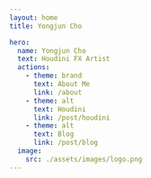 ```yaml
---
layout: home
title: Yongjun Cho

hero:
  name: Yongjun Cho
  text: Houdini FX Artist
  actions:
    - theme: brand
      text: About Me
      link: /about
    - theme: alt
      text: Houdini
      link: /post/houdini
    - theme: alt
      text: Blog
      link: /post/blog
  image:
    src: ./assets/images/logo.png
---
```


